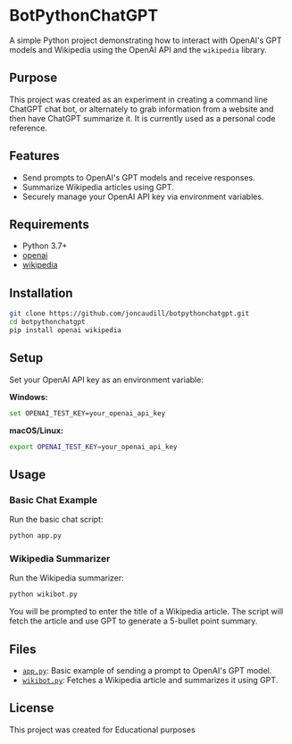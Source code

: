# BotPythonChatGPT

A simple Python project demonstrating how to interact with OpenAI's GPT models and Wikipedia using the OpenAI API and the `wikipedia` library.

## Purpose

This project was created as an experiment in creating a command line ChatGPT chat bot, or alternately to grab information from a website and then have ChatGPT summarize it.   It is currently used as a personal code reference.

## Features

- Send prompts to OpenAI's GPT models and receive responses.
- Summarize Wikipedia articles using GPT.
- Securely manage your OpenAI API key via environment variables.

## Requirements

- Python 3.7+
- [openai](https://pypi.org/project/openai/)
- [wikipedia](https://pypi.org/project/wikipedia/)

## Installation

```sh
git clone https://github.com/joncaudill/botpythonchatgpt.git
cd botpythonchatgpt
pip install openai wikipedia
```

## Setup

Set your OpenAI API key as an environment variable:

**Windows:**
```sh
set OPENAI_TEST_KEY=your_openai_api_key
```

**macOS/Linux:**
```sh
export OPENAI_TEST_KEY=your_openai_api_key
```

## Usage

### Basic Chat Example

Run the basic chat script:

```sh
python app.py
```

### Wikipedia Summarizer

Run the Wikipedia summarizer:

```sh
python wikibot.py
```

You will be prompted to enter the title of a Wikipedia article. The script will fetch the article and use GPT to generate a 5-bullet point summary.

## Files

- [`app.py`](app.py): Basic example of sending a prompt to OpenAI's GPT model.
- [`wikibot.py`](wikibot.py): Fetches a Wikipedia article and summarizes it using GPT.

## License

This project was created for Educational purposes